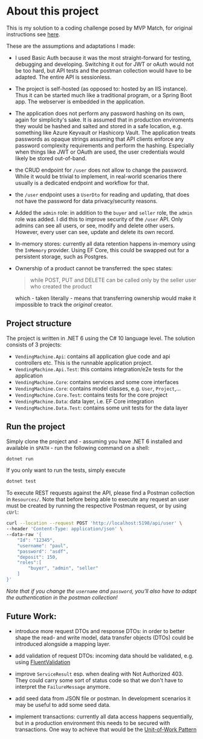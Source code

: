 # About this project

This is my solution to a coding challenge posed by MVP Match, for original instructions see [here](https://mvpmatch.notion.site/Backend-1-9a5476e6cb7848ec9f620ce8a64c0d06). 

These are the assumptions and adaptations I made:

- I used Basic Auth because it was the most straight-forward for testing, debugging and developing. Switching it out for JWT or oAuth would not be too hard, but API tests and the postman collection would have to be adapted. The entire API is sessionless. 
- The project is self-hosted (as opposed to: hosted by an IIS instance). Thus it can be started much like a traditional program, or a Spring Boot app. The webserver is embedded in the application.
- The application does not perform any password hashing on its own, again for simplicity's sake. It is assumed that in production enviroments they would be hashed and salted and stored in a safe location, e.g. something like Azure Keyvault or Hashicorp Vault. The application treats passwords as opaque strings assuming that API clients enforce any password complexity requirements and perform the hashing. Especially when things like JWT or OAuth are used, the user credentials would likely be stored out-of-band.
- the CRUD endpoint for `/user` does not allow to change the password. While it would be trivial to implement, in real-world scenarios there usually is a dedicated endpoint and workflow for that.
- the `/user` endpoint uses a `UserDto` for reading and updating, that does not have the password for data privacy/security reasons.
- Added the `admin` role: in addition to the `buyer` and `seller` role, the `admin` role was added. I did this to improve security of the `/user` API. Only admins can see all users, or see, modify and delete other users. However, every user can see, update and delete its own record.
- In-memory stores: currently all data retention happens in-memory using the `InMemory` provider. Using EF Core, this could be swapped out for a persistent storage, such as Postgres.
- Ownership of a product cannot be transferred: the spec states:
  > while POST, PUT and DELETE can be called only by the seller user who created the product
  
  which - taken literally - means that transferring ownership would make it impossible to track the _original_ creator.



## Project structure
The project is written in .NET 6 using the C# 10 language level. The solution consists of 3 projects:
- `VendingMachine.Api`: contains all application glue code and api controllers etc. This is the runnable application project.
- `VendingMachine.Api.Test`: this contains integration/e2e tests for the application
- `VendingMachine.Core`: contains services and some core interfaces
- `VendingMachine.Core`: contains model classes, e.g. `User`, `Project`,...
- `VendingMachine.Core.Test`: contains tests for the core project
- `VendingMachine.Data`: data layer, i.e. EF Core integration
- `VendingMachine.Data.Test`: contains some unit tests for the data layer



## Run the project
Simply clone the project and - assuming you have .NET 6 installed and available in `$PATH` - run the following command on a shell:
```bash
dotnet run
```
If you only want to run the tests, simply execute
```bash
dotnet test
```
To execute REST requests against the API, please find a Postman collection in `Resources/`. Note that before being able to execute any request an user must be created by running the respective Postman request, or by using `cUrl`:
```bash
curl --location --request POST 'http://localhost:5198/api/user' \
--header 'Content-Type: application/json' \
--data-raw '{
    "Id": "12345",
    "username": "paul",
    "password": "asdf",
    "deposit": 150,
    "roles":[
        "buyer", "admin", "seller"
    ]
}'
```
_Note that if you change the `username` and `password`, you'll also have to adapt the authentication in the postman collection!_
## Future Work:

- introduce more request DTOs and response DTOs: in order to better shape the read- and write model, data transfer objects (DTOs) could be introduced alongside a mapping layer.
- add validation of request DTOs: incoming data should be validated, e.g. using [FluentValidation](https://docs.fluentvalidation.net/en/latest/)
- improve `ServiceResult` esp. when dealing with Not Authorized 403. They could carry some sort of status code so that we don't have to interpret the `FailureMessage` anymore.
- add seed data from JSON file or postman. In development scenarios it may be useful to add some seed data.

- implement transactions: currently all data access happens sequentially, but in a production environment this needs to be secured with transactions. One way to achieve that would be the [Unit-of-Work Pattern](https://dotnettutorials.net/lesson/unit-of-work-csharp-mvc/)